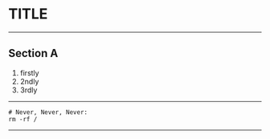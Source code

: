 
# TITLE
----
## Section A

1. firstly
1. 2ndly
1. 3rdly
----

```
# Never, Never, Never: 
rm -rf /
```
----
